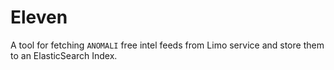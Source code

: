 # Eleven
A tool for fetching `ANOMALI` free intel feeds from Limo service and store them to an ElasticSearch Index.

